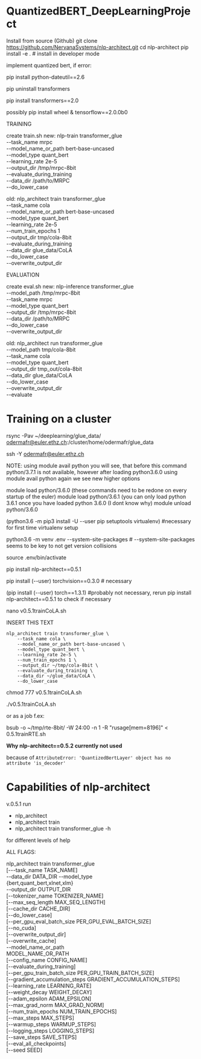 # QuantizedBERT_DeepLearningProject

Install from source (Github)
git clone https://github.com/NervanaSystems/nlp-architect.git
cd nlp-architect
pip install -e .  # install in developer mode

implement quantized bert, if error:

  pip install python-dateutil==2.6
  
  pip uninstall transformers 
  
  pip install transformers==2.0
  
  possibly pip install wheel & tensorflow==2.0.0b0

TRAINING

create train.sh
new:
nlp-train transformer_glue \
    --task_name mrpc \
    --model_name_or_path bert-base-uncased \
    --model_type quant_bert \
    --learning_rate 2e-5 \
    --output_dir /tmp/mrpc-8bit \
    --evaluate_during_training \
    --data_dir /path/to/MRPC \
    --do_lower_case
    
old:
nlp_architect train transformer_glue \
    --task_name cola \
    --model_name_or_path bert-base-uncased \
    --model_type quant_bert \
    --learning_rate 2e-5 \
    --num_train_epochs 1 \
    --output_dir tmp/cola-8bit \
    --evaluate_during_training \
    --data_dir glue_data/CoLA \
    --do_lower_case \
    --overwrite_output_dir

EVALUATION

create eval.sh
new:
nlp-inference transformer_glue \
    --model_path /tmp/mrpc-8bit \
    --task_name mrpc \
    --model_type quant_bert \
    --output_dir /tmp/mrpc-8bit \
    --data_dir /path/to/MRPC \
    --do_lower_case \
    --overwrite_output_dir

old:
nlp_architect run transformer_glue \
    --model_path tmp/cola-8bit \
    --task_name cola \
    --model_type quant_bert \
    --output_dir tmp_out/cola-8bit \
    --data_dir glue_data/CoLA \
    --do_lower_case \
    --overwrite_output_dir \
    --evaluate
    
# Training on a cluster

rsync -Pav ~/deeplearning/glue_data/ odermafr@euler.ethz.ch:/cluster/home/odermafr/glue_data

ssh -Y odermafr@euler.ethz.ch

NOTE: using module avail python you will see, that before this command python/3.7.1 is not available, however after loading python3.6.0 using module avail python again we see new higher options

module load python/3.6.0 (these commands need to be redone on every startup of the euler)
module load python/3.6.1 (you can only load python 3.6.1 once you have loaded python 3.6.0 (I dont know why)
module unload python/3.6.0

(python3.6 -m pip3 install -U --user pip setuptools virtualenv) #necessary for first time virtualenv setup

python3.6 -m venv .env --system-site-packages    # --system-site-packages seems to be key to not get version collisions

source .env/bin/activate

pip install nlp-architect==0.5.1

pip install (--user) torchvision==0.3.0 # necessary

(pip install (--user) torch==1.3.1) #probably not necessary, rerun pip install nlp-architect==0.5.1 to check if necessary

nano v0.5.1trainCoLA.sh

INSERT THIS TEXT

    nlp_architect train transformer_glue \
        --task_name cola \
        --model_name_or_path bert-base-uncased \
        --model_type quant_bert \
        --learning_rate 2e-5 \
        --num_train_epochs 1 \
        --output_dir ~/tmp/cola-8bit \
        --evaluate_during_training \
        --data_dir ~/glue_data/CoLA \
        --do_lower_case
 
 chmod 777 v0.5.1trainCoLA.sh
 
 ./v0.5.1trainCoLA.sh
 
 or as a job f.ex:
 
 bsub -o ~/tmp/rte-8bit/ -W 24:00 -n 1 -R "rusage[mem=8196]" < 0.5.1trainRTE.sh
 
 **Why nlp-architect==0.5.2 currently not used**
 
 because of 
 `AttributeError: 'QuantizedBertLayer' object has no attribute 'is_decoder'` 

 
 # Capabilities of nlp-architect
 
 v.0.5.1
 run
 - nlp_architect
 - nlp_architect train
 - nlp_architect train transformer_glue -h
 
 for different levels of help
 
 ALL FLAGS:
 
 nlp_architect train transformer_glue  
 [---task_name TASK_NAME]    
                                            --data_dir DATA_DIR --model_type  
                                            {bert,quant_bert,xlnet,xlm}  
                                            --output_dir OUTPUT_DIR  
                                            [--tokenizer_name TOKENIZER_NAME]  
                                            [--max_seq_length MAX_SEQ_LENGTH]  
                                            [--cache_dir CACHE_DIR]  
                                            [--do_lower_case]  
                                            [--per_gpu_eval_batch_size PER_GPU_EVAL_BATCH_SIZE]  
                                            [--no_cuda]  
                                            [--overwrite_output_dir]  
                                            [--overwrite_cache]  
                                            --model_name_or_path  
                                            MODEL_NAME_OR_PATH  
                                            [--config_name CONFIG_NAME]  
                                            [--evaluate_during_training]  
                                            [--per_gpu_train_batch_size PER_GPU_TRAIN_BATCH_SIZE]  
                                            [--gradient_accumulation_steps GRADIENT_ACCUMULATION_STEPS]  
                                            [--learning_rate LEARNING_RATE]  
                                            [--weight_decay WEIGHT_DECAY]  
                                            [--adam_epsilon ADAM_EPSILON]  
                                            [--max_grad_norm MAX_GRAD_NORM]  
                                            [--num_train_epochs NUM_TRAIN_EPOCHS]  
                                            [--max_steps MAX_STEPS]  
                                            [--warmup_steps WARMUP_STEPS]  
                                            [--logging_steps LOGGING_STEPS]  
                                            [--save_steps SAVE_STEPS]  
                                            [--eval_all_checkpoints]  
                                            [--seed SEED]

